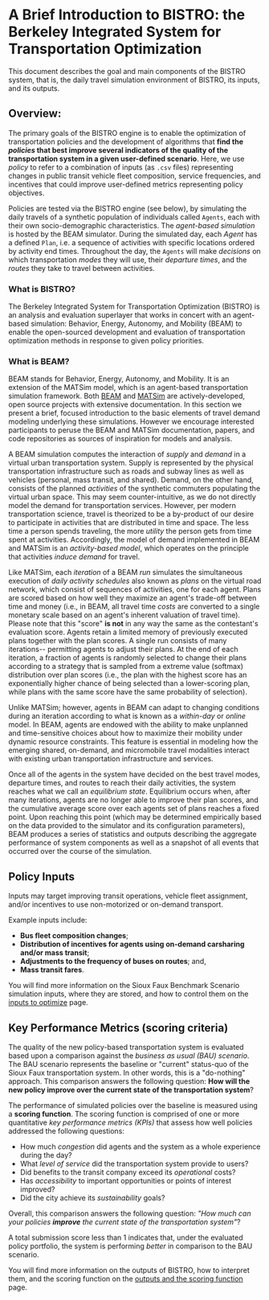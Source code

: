 # A Brief Introduction to BISTRO: the Berkeley Integrated System for Transportation Optimization

This document describes the goal and main components of the BISTRO system, that is, the daily travel simulation environment of BISTRO, its inputs, and its outputs.


## Overview:

The primary goals of the BISTRO engine is to enable the optimization of transportation policies and the development of algorithms that **find the *policies* that best improve several indicators of the quality of the transportation system in a given user-defined scenario**. Here, we use *policy* to refer to a combination of inputs (as `.csv` files) representing changes in public transit vehicle fleet composition, service frequencies, and incentives that could improve user-defined metrics representing policy objectives.

Policies are tested via the BISTRO engine (see below), by simulating the daily travels of a synthetic population of individuals called `Agents`, each with their own socio-demographic characteristics. The *agent-based simulation* is hosted by the BEAM simulator. During the simulated day, each *Agent* has a defined `Plan`, i.e. a sequence of activities with specific locations ordered by activity end times. Throughout the day, the `Agents` will make *decisions* on which transportation *modes* they will use, their *departure times*, and the *routes* they take to travel between activities. 

### What is BISTRO?

The Berkeley Integrated System for Transportation Optimization (BISTRO) is an analysis and evaluation superlayer that works in concert with an agent-based simulation: Behavior, Energy, Autonomy, and Mobility (BEAM) to enable the open-sourced development and evaluation of transportation optimization methods in response to given policy priorities. 

### What is BEAM?

BEAM stands for Behavior, Energy, Autonomy, and Mobility. It is an extension of the MATSim model, which is an agent-based transportation simulation framework. Both [BEAM](https://beam.readthedocs.io/en/latest/about.html#overview) and [MATSim](https://matsim.org/docs/) are actively-developed, open source projects with extensive documentation. In this section we present a brief, focused introduction to the basic elements of travel demand modeling underlying these simulations. However we encourage interested participants to peruse the BEAM and MATSim documentation, papers, and code repositories as sources of inspiration for models and analysis.

A BEAM simulation computes the interaction of *supply* and *demand* in a virtual urban transportation system. Supply is represented by the physical transportation infrastructure such as roads and subway lines as well as vehicles (personal, mass transit, and shared). Demand, on the other hand, consists of the planned *activities* of the synthetic commuters populating the virtual urban space. This may seem counter-intuitive, as we do not directly model the demand for transportation services. However, per modern transportation science, travel is theorized to be a by-product of our desire to participate in activities that are distributed in time and space. The less time a person spends traveling, the more *utility* the person gets from time spent at activities. Accordingly, the model of demand implemented in BEAM and MATSim is an *activity-based model*, which operates on the principle that activities *induce demand* for travel. 

Like MATSim, each *iteration* of a BEAM *run* simulates the simultaneous execution of *daily activity schedules* also known as *plans* on the virtual road network, which consist of sequences of activities, one for each agent. Plans are scored based on how well they maximize an agent's trade-off between time and money (i.e., in BEAM, all travel time *costs* are converted to a single monetary scale based on an agent's inherent valuation of travel time). Please note that this "score" __is not__ in any way the same as the contestant's evaluation score. Agents retain a limited memory of previously executed plans together with the plan scores. A single run consists of many iterations-- permitting agents to adjust their plans. At the end of each iteration, a fraction of agents is randomly selected to change their plans according to a strategy that is sampled from a extreme value (softmax) distribution over plan scores (i.e., the plan with the highest score has an exponentially higher chance of being selected than a lower-scoring plan, while plans with the same score have the same probability of selection).  <br>

Unlike MATSim; however, agents in BEAM can adapt to changing conditions during an iteration according to what is known as a _within-day_ or _online_ model. In BEAM, agents are endowed with the ability to make unplanned and time-sensitive choices about how to maximize their mobility under dynamic resource constraints. This feature is essential in modeling how the emerging shared, on-demand, and micromobile travel modalities interact with existing urban transportation infrastructure and services.

Once all of the agents in the system have decided on the best travel modes, departure times, and routes to reach their daily activities, the system reaches what we call an *equilibrium state*. Equilibrium occurs when, after many iterations, agents are no longer able to improve their plan scores, and the cumulative average score over each agents set of plans reaches a fixed point. Upon reaching this point (which may be determined empirically based on the data provided to the simulator and its configuration parameters), BEAM produces a series of statistics and outputs describing the aggregate performance of system components as well as a snapshot of all events that occurred over the course of the simulation. 

## Policy Inputs

Inputs may target improving transit operations, vehicle fleet assignment, and/or incentives to use non-motorized or on-demand transport. 

Example inputs include: 
* **Bus fleet composition changes**;
* **Distribution of incentives for agents using on-demand carsharing and/or mass transit**;
* **Adjustments to the frequency of buses on routes**; and,
* **Mass transit fares**.

You will find more information on the Sioux Faux Benchmark Scenario simulation inputs, where they are stored, and how to control them on the [inputs to optimize](./Which-inputs-should-I-optimize.md) page.


## Key Performance Metrics (scoring criteria)

The quality of the new policy-based transportation system is evaluated based upon a comparison against the *business as usual (BAU) scenario*. The BAU scenario represents the baseline or "current" status-quo of the Sioux Faux transportation system. In other words, this is a "do-nothing" approach. This comparison answers the following question: **How will the new policy improve over the current state of the transportation system**?

The performance of simulated policies over the baseline is measured using a **scoring function**. The scoring function is comprised of one or more quantitative *key performance metrics (KPIs)* that assess how well policies addressed the following questions:

* How much *congestion* did agents and the system as a whole experience during the day?
* What *level of service* did the transportation system provide to users?
* Did benefits to the transit company exceed its *operational* costs?
* Has *accessibility* to important opportunities or points of interest improved?
* Did the city achieve its *sustainability* goals?

Overall, this comparison answers the following question: *"How much can your policies **improve** the current state of the transportation system"*?

A total submission score less than 1 indicates that, under the evaluated policy portfolio, the system is performing *better* in comparison to the BAU scenario.

You will find more information on the outputs of BISTRO, how to interpret them, and the scoring function on the [outputs and the scoring function](./Understanding_the_outputs_and_the%20scoring_function.md) page.
